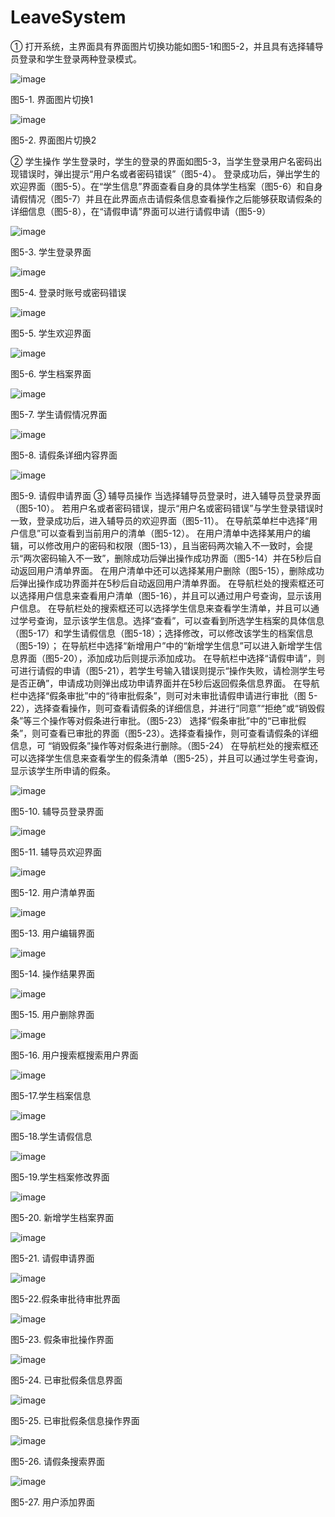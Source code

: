# LeaveSystem

①	打开系统，主界面具有界面图片切换功能如图5-1和图5-2，并且具有选择辅导员登录和学生登录两种登录模式。
 
![image](https://github.com/Kenneth-KeepGoing/Pic/blob/master/1.png)

图5-1. 界面图片切换1

![image](https://github.com/Kenneth-KeepGoing/Pic/blob/master/2.png)

图5-2. 界面图片切换2

②	学生操作
学生登录时，学生的登录的界面如图5-3，当学生登录用户名密码出现错误时，弹出提示“用户名或者密码错误”（图5-4）。
登录成功后，弹出学生的欢迎界面（图5-5）。在“学生信息”界面查看自身的具体学生档案（图5-6）和自身请假情况（图5-7）并且在此界面点击请假条信息查看操作之后能够获取请假条的详细信息（图5-8），在“请假申请”界面可以进行请假申请（图5-9）

![image](https://github.com/Kenneth-KeepGoing/Pic/blob/master/3.png)
 
图5-3. 学生登录界面

![image](https://github.com/Kenneth-KeepGoing/Pic/blob/master/4.png)
 
图5-4. 登录时账号或密码错误

![image](https://github.com/Kenneth-KeepGoing/Pic/blob/master/5.png)
 
图5-5. 学生欢迎界面

![image](https://github.com/Kenneth-KeepGoing/Pic/blob/master/6.png)
 
图5-6. 学生档案界面

![image](https://github.com/Kenneth-KeepGoing/Pic/blob/master/7.png)
 
图5-7. 学生请假情况界面

![image](https://github.com/Kenneth-KeepGoing/Pic/blob/master/8.png)

图5-8. 请假条详细内容界面

![image](https://github.com/Kenneth-KeepGoing/Pic/blob/master/9.png)
 
图5-9. 请假申请界面
③	辅导员操作
当选择辅导员登录时，进入辅导员登录界面（图5-10）。
若用户名或者密码错误，提示“用户名或密码错误”与学生登录错误时一致，登录成功后，进入辅导员的欢迎界面（图5-11）。
在导航菜单栏中选择“用户信息”可以查看到当前用户的清单（图5-12）。
在用户清单中选择某用户的编辑，可以修改用户的密码和权限（图5-13），且当密码两次输入不一致时，会提示“两次密码输入不一致”，删除成功后弹出操作成功界面（图5-14）并在5秒后自动返回用户清单界面。
在用户清单中还可以选择某用户删除（图5-15），删除成功后弹出操作成功界面并在5秒后自动返回用户清单界面。
在导航栏处的搜索框还可以选择用户信息来查看用户清单（图5-16），并且可以通过用户号查询，显示该用户信息。
在导航栏处的搜索框还可以选择学生信息来查看学生清单，并且可以通过学号查询，显示该学生信息。选择“查看”，可以查看到所选学生档案的具体信息（图5-17）和学生请假信息（图5-18）；选择修改，可以修改该学生的档案信息（图5-19）；
在导航栏中选择“新增用户”中的“新增学生信息”可以进入新增学生信息界面（图5-20），添加成功后则提示添加成功。
在导航栏中选择“请假申请”，则可进行请假的申请（图5-21），若学生号输入错误则提示“操作失败，请检测学生号是否正确”，申请成功则弹出成功申请界面并在5秒后返回假条信息界面。
在导航栏中选择“假条审批”中的“待审批假条”，则可对未审批请假申请进行审批（图 5-22），选择查看操作，则可查看请假条的详细信息，并进行“同意”“拒绝”或“销毁假条”等三个操作等对假条进行审批。（图5-23）
选择“假条审批”中的“已审批假条”，则可查看已审批的界面（图5-23）。选择查看操作，则可查看请假条的详细信息，可 “销毁假条”操作等对假条进行删除。（图5-24）
在导航栏处的搜索框还可以选择学生信息来查看学生的假条清单（图5-25），并且可以通过学生号查询，显示该学生所申请的假条。


![image](https://github.com/Kenneth-KeepGoing/Pic/blob/master/10.png)
 
图5-10. 辅导员登录界面

![image](https://github.com/Kenneth-KeepGoing/Pic/blob/master/11.png)
 
图5-11. 辅导员欢迎界面

![image](https://github.com/Kenneth-KeepGoing/Pic/blob/master/12.png)
 
图5-12. 用户清单界面

![image](https://github.com/Kenneth-KeepGoing/Pic/blob/master/13.png)
 
图5-13. 用户编辑界面

![image](https://github.com/Kenneth-KeepGoing/Pic/blob/master/14.png)
 
图5-14. 操作结果界面

![image](https://github.com/Kenneth-KeepGoing/Pic/blob/master/15.png)
 
图5-15. 用户删除界面

![image](https://github.com/Kenneth-KeepGoing/Pic/blob/master/16.png)
 
图5-16. 用户搜索框搜索用户界面

![image](https://github.com/Kenneth-KeepGoing/Pic/blob/master/17.png)
 
图5-17.学生档案信息

![image](https://github.com/Kenneth-KeepGoing/Pic/blob/master/18.png)
 
图5-18.学生请假信息

![image](https://github.com/Kenneth-KeepGoing/Pic/blob/master/19.png)
 
图5-19.学生档案修改界面

![image](https://github.com/Kenneth-KeepGoing/Pic/blob/master/20.png)
 
图5-20. 新增学生档案界面

![image](https://github.com/Kenneth-KeepGoing/Pic/blob/master/21.png)
 
图5-21. 请假申请界面

![image](https://github.com/Kenneth-KeepGoing/Pic/blob/master/22.png)
 
图5-22.假条审批待审批界面

![image](https://github.com/Kenneth-KeepGoing/Pic/blob/master/23.png)
 
图5-23. 假条审批操作界面

![image](https://github.com/Kenneth-KeepGoing/Pic/blob/master/24.png)
 
图5-24. 已审批假条信息界面

![image](https://github.com/Kenneth-KeepGoing/Pic/blob/master/25.png)
 
图5-25. 已审批假条信息操作界面

![image](https://github.com/Kenneth-KeepGoing/Pic/blob/master/26.png)

图5-26. 请假条搜索界面

![image](https://github.com/Kenneth-KeepGoing/Pic/blob/master/27.png)
 
图5-27. 用户添加界面
